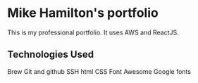 # Mike Hamilton's portfolio

This is my professional portfolio. It uses AWS and ReactJS.

## Technologies Used

Brew
Git and github
SSH
html
CSS
Font Awesome
Google fonts
